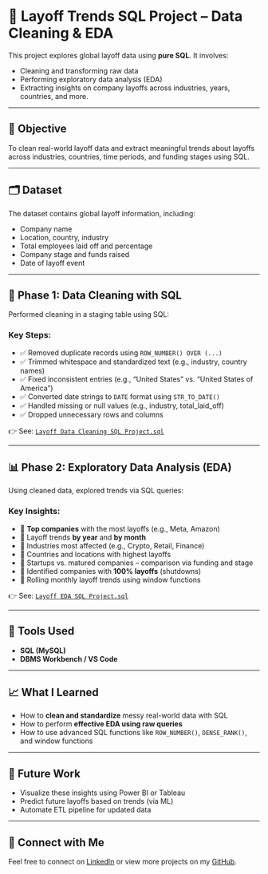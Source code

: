 # 💼 Layoff Trends SQL Project – Data Cleaning & EDA

This project explores global layoff data using **pure SQL**. It involves:
- Cleaning and transforming raw data
- Performing exploratory data analysis (EDA)
- Extracting insights on company layoffs across industries, years, countries, and more.

---

## 📌 Objective

To clean real-world layoff data and extract meaningful trends about layoffs across industries, countries, time periods, and funding stages using SQL.

---

## 🗂️ Dataset

The dataset contains global layoff information, including:
- Company name
- Location, country, industry
- Total employees laid off and percentage
- Company stage and funds raised
- Date of layoff event

---

## 🧹 Phase 1: Data Cleaning with SQL

Performed cleaning in a staging table using SQL:

### Key Steps:
- ✅ Removed duplicate records using `ROW_NUMBER() OVER (...)`
- ✅ Trimmed whitespace and standardized text (e.g., industry, country names)
- ✅ Fixed inconsistent entries (e.g., “United States” vs. “United States of America”)
- ✅ Converted date strings to `DATE` format using `STR_TO_DATE()`
- ✅ Handled missing or null values (e.g., industry, total_laid_off)
- ✅ Dropped unnecessary rows and columns

👉 See: [`Layoff Data Cleaning SQL Project.sql`](./Layoff%20Data%20Cleaning%20SQL%20Project.sql)

---

## 📊 Phase 2: Exploratory Data Analysis (EDA)

Using cleaned data, explored trends via SQL queries:

### Key Insights:
- 🔹 **Top companies** with the most layoffs (e.g., Meta, Amazon)
- 🔹 Layoff trends **by year** and **by month**
- 🔹 Industries most affected (e.g., Crypto, Retail, Finance)
- 🔹 Countries and locations with highest layoffs
- 🔹 Startups vs. matured companies – comparison via funding and stage
- 🔹 Identified companies with **100% layoffs** (shutdowns)
- 🔹 Rolling monthly layoff trends using window functions

👉 See: [`Layoff EDA SQL Project.sql`](./Layoff%20EDA%20SQL%20Project.sql)

---

## 🔧 Tools Used
- **SQL (MySQL)**
- **DBMS Workbench / VS Code**

---

## 📈 What I Learned

- How to **clean and standardize** messy real-world data with SQL
- How to perform **effective EDA using raw queries**
- How to use advanced SQL functions like `ROW_NUMBER()`, `DENSE_RANK()`, and window functions

---

## 📎 Future Work

- Visualize these insights using Power BI or Tableau
- Predict future layoffs based on trends (via ML)
- Automate ETL pipeline for updated data

---

## 🔗 Connect with Me

Feel free to connect on [LinkedIn](https://www.linkedin.com/in/sabbirakash/) or view more projects on my [GitHub](https://github.com/sabbirakash).
